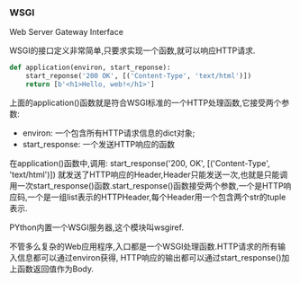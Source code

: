 ### WSGI
Web Server Gateway Interface

WSGI的接口定义非常简单,只要求实现一个函数,就可以响应HTTP请求.
```python
def application(environ, start_reponse):
	start_reponse('200 OK', [('Content-Type', 'text/html')])
	return [b'<h1>Hello, web!</h1>']
```
上面的application()函数就是符合WSGI标准的一个HTTP处理函数,它接受两个参数:
* environ: 一个包含所有HTTP请求信息的dict对象;
* start_response: 一个发送HTTP响应的函数

在application()函数中,调用:
start_response('200, OK', [('Content-Type', 'text/html')])
就发送了HTTP响应的Header,Header只能发送一次,也就是只能调用一次start_response()函数.start_response()函数接受两个参数,一个是HTTP响应码,一个是一组list表示的HTTPHeader,每个Header用一个包含两个str的tuple表示.

PYthon内置一个WSGI服务器,这个模块叫wsgiref.

不管多么复杂的Web应用程序,入口都是一个WSGI处理函数.HTTP请求的所有输入信息都可以通过environ获得, HTTP响应的输出都可以通过start_response()加上函数返回值作为Body.

